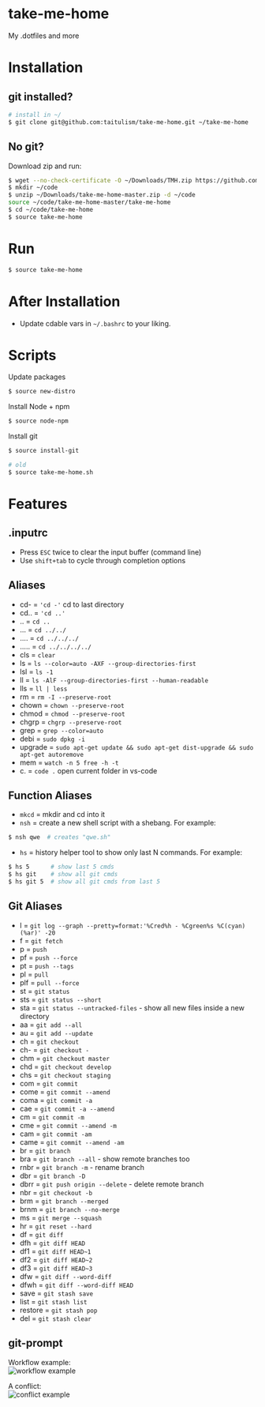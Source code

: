 # take-me-home
My .dotfiles and more


**Installation**
================
## git installed?
```sh
# install in ~/
$ git clone git@github.com:taitulism/take-me-home.git ~/take-me-home
```

## No git?
Download zip and run:
```sh
$ wget --no-check-certificate -O ~/Downloads/TMH.zip https://github.com/taitulism/take-me-home/archive/master.zip
$ mkdir ~/code
$ unzip ~/Downloads/take-me-home-master.zip -d ~/code
source ~/code/take-me-home-master/take-me-home
$ cd ~/code/take-me-home
$ source take-me-home
```

**Run**
=======
```sh
$ source take-me-home
```

# After Installation
* Update cdable vars in `~/.bashrc` to your liking.



Scripts
=======
Update packages
```sh
$ source new-distro
```
Install Node + npm
```sh
$ source node-npm
```
Install git
```sh
$ source install-git
```


```sh
# old
$ source take-me-home.sh
```



Features
========

.inputrc
--------
* Press `ESC` twice to clear the input buffer (command line)
* Use `shift+tab` to cycle through completion options


Aliases
-------
* cd- = `'cd -'` cd to last directory
* cd.. = `'cd ..'`
* .. = `cd ..`
* ... = `cd ../../`
* .... = `cd ../../../`
* ..... = `cd ../../../../`
* cls = `clear`
* ls = `ls --color=auto -AXF --group-directories-first`
* lsl = `ls -1`
* ll = `ls -AlF --group-directories-first --human-readable`
* lls = `ll | less`
* rm = `rm -I --preserve-root`
* chown = `chown --preserve-root`
* chmod = `chmod --preserve-root`
* chgrp = `chgrp --preserve-root`
* grep = `grep --color=auto`
* debi = `sudo dpkg -i`
* upgrade = `sudo apt-get update && sudo apt-get dist-upgrade && sudo apt-get autoremove`
* mem = `watch -n 5 free -h -t`
* c. = `code .` open current folder in vs-code


Function Aliases
----------------
* `mkcd` = mkdir and cd into it
* `nsh` = create a new shell script with a shebang. For example:  
```sh
$ nsh qwe  # creates "qwe.sh"
```
* `hs` = history helper tool to show only last N commands. For example:  
```sh
$ hs 5      # show last 5 cmds
$ hs git    # show all git cmds
$ hs git 5  # show all git cmds from last 5
```


Git Aliases
-----------
* l = `git log --graph --pretty=format:'%Cred%h - %Cgreen%s %C(cyan)(%ar)' -20`
* f = `git fetch`
* p = `push`
* pf = `push --force`
* pt = `push --tags`
* pl = `pull`
* plf = `pull --force`
* st = `git status`
* sts = `git status --short`
* sta = `git status --untracked-files` - show all new files inside a new directory
* aa = `git add --all`
* au = `git add --update`
* ch = `git checkout`
* ch- = `git checkout -`
* chm = `git checkout master`
* chd = `git checkout develop`
* chs = `git checkout staging`
* com = `git commit`
* come = `git commit --amend`
* coma = `git commit -a`
* cae = `git commit -a --amend`
* cm = `git commit -m`
* cme = `git commit --amend -m`
* cam = `git commit -am`
* came = `git commit --amend -am`
* br = `git branch`
* bra = `git branch --all` - show remote branches too
* rnbr = `git branch -m` - rename branch
* dbr = `git branch -D`
* dbrr = `git push origin --delete` - delete remote branch
* nbr = `git checkout -b`
* brm = `git branch --merged`
* brnm = `git branch --no-merge`
* ms = `git merge --squash`
* hr = `git reset --hard`
* df = `git diff`
* dfh = `git diff HEAD`
* df1 = `git diff HEAD~1`
* df2 = `git diff HEAD~2`
* df3 = `git diff HEAD~3`
* dfw = `git diff --word-diff`
* dfwh = `git diff --word-diff HEAD`
* save = `git stash save`
* list = `git stash list`
* restore = `git stash pop`
* del = `git stash clear`


git-prompt
----------
Workflow example:  
![workflow example](https://raw.githubusercontent.com/taitulism/take-me-home/master/images/workflow-example.png)

A conflict:  
![conflict example](https://raw.githubusercontent.com/taitulism/take-me-home/master/images/conflict-example.png)
